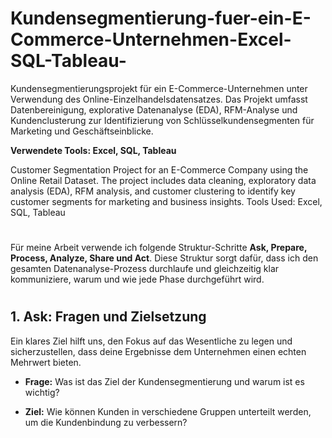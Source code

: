 # Kundensegmentierung-fuer-ein-E-Commerce-Unternehmen-Excel-SQL-Tableau-

Kundensegmentierungsprojekt für ein E-Commerce-Unternehmen unter Verwendung des Online-Einzelhandelsdatensatzes. Das Projekt umfasst Datenbereinigung, explorative Datenanalyse (EDA), RFM-Analyse und Kundenclusterung zur Identifizierung von Schlüsselkundensegmenten für Marketing und Geschäftseinblicke. 

**Verwendete Tools: Excel, SQL, Tableau**

Customer Segmentation Project for an E-Commerce Company using the Online Retail Dataset. The project includes data cleaning, exploratory data analysis (EDA), RFM analysis, and customer clustering to identify key customer segments for marketing and business insights. Tools Used: Excel, SQL, Tableau
#
Für meine Arbeit verwende ich folgende Struktur-Schritte **Ask, Prepare, Process, Analyze, Share und Act**. Diese Struktur sorgt dafür, dass ich den gesamten Datenanalyse-Prozess durchlaufe und gleichzeitig klar kommuniziere, warum und wie jede Phase durchgeführt wird.
#

## 1. Ask: Fragen und Zielsetzung

Ein klares Ziel hilft uns, den Fokus auf das Wesentliche zu legen und sicherzustellen, dass deine Ergebnisse dem Unternehmen einen echten Mehrwert bieten.

 * **Frage:** Was ist das Ziel der Kundensegmentierung und warum ist es wichtig?
  
 * **Ziel:** Wie können Kunden in verschiedene Gruppen unterteilt werden, um die Kundenbindung zu verbessern?

